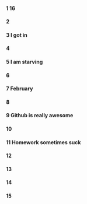 #### 1 16
#### 2
#### 3 I got in
#### 4
#### 5 I am starving
#### 6
#### 7 February
#### 8
#### 9 Github is really awesome
#### 10
#### 11 Homework sometimes suck
#### 12
#### 13
#### 14
#### 15
